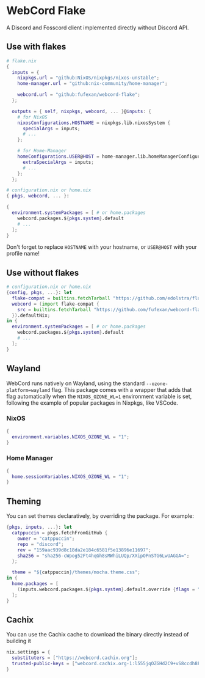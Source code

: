 # WebCord Flake

A Discord and Fosscord client implemented directly without Discord API.

## Use with flakes

```nix
# flake.nix
{
  inputs = {
    nixpkgs.url = "github:NixOS/nixpkgs/nixos-unstable";
    home-manager.url = "github:nix-community/home-manager";

    webcord.url = "github:fufexan/webcord-flake";
  };

  outputs = { self, nixpkgs, webcord, ... }@inputs: {
    # for NixOS
    nixosConfigurations.HOSTNAME = nixpkgs.lib.nixosSystem {
      specialArgs = inputs;
      # ...
    };

    # for Home-Manager
    homeConfigurations.USER@HOST = home-manager.lib.homeManagerConfiguration {
      extraSpecialArgs = inputs;
      # ...
    };
  };
```

```nix
# configuration.nix or home.nix
{ pkgs, webcord, ... }:

{
  environment.systemPackages = [ # or home.packages
    webcord.packages.${pkgs.system}.default
    # ...
  ];
}
```

Don't forget to replace `HOSTNAME` with your hostname, or `USER@HOST` with your profile name!

## Use without flakes

```nix
# configuration.nix or home.nix
{config, pkgs, ...}: let
  flake-compat = builtins.fetchTarball "https://github.com/edolstra/flake-compat/archive/master.tar.gz";
  webcord = (import flake-compat {
    src = builtins.fetchTarball "https://github.com/fufexan/webcord-flake/archive/master.tar.gz";
  }).defaultNix;
in {
  environment.systemPackages = [ # or home.packages
    webcord.packages.${pkgs.system}.default
    # ...
  ];
}
```

## Wayland

WebCord runs natively on Wayland, using the standard `--ozone-platform=wayland`
flag. This package comes with a wrapper that adds that flag automatically when
the `NIXOS_OZONE_WL=1` environment variable is set, following the example of
popular packages in Nixpkgs, like VSCode.

### NixOS

```nix
{
  environment.variables.NIXOS_OZONE_WL = "1";
}
```

### Home Manager
```nix
{
  home.sessionVariables.NIXOS_OZONE_WL = "1";
}
```

## Theming

You can set themes declaratively, by overriding the package. For example:
```nix
{pkgs, inputs, ...}: let
  catppuccin = pkgs.fetchFromGitHub {
    owner = "catppuccin";
    repo = "discord";
    rev = "159aac939d8c18da2e184c6581f5e13896e11697";
    sha256 = "sha256-cWpog52Ft4hqGh8sMWhiLUQp/XXipOPnSTG6LwUAGGA=";
  };

  theme = "${catppuccin}/themes/mocha.theme.css";
in {
  home.packages = [
    (inputs.webcord.packages.${pkgs.system}.default.override {flags = "--add-css-theme=${theme}";})
  ];
}
```

## Cachix

You can use the Cachix cache to download the binary directly instead of building it
```nix
nix.settings = {
  substituters = ["https://webcord.cachix.org"];
  trusted-public-keys = ["webcord.cachix.org-1:l555jqOZGHd2C9+vS8ccdh8FhqnGe8L78QrHNn+EFEs="];
}
```
